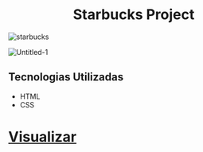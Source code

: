 <h1 align="center"> Starbucks Project </h1>

![starbucks](https://user-images.githubusercontent.com/85787158/211099443-b141d014-83f3-4ea8-87c6-20e9d8309c40.png)

![Untitled-1](https://user-images.githubusercontent.com/85787158/211099506-24dd5564-ee89-4d57-a695-0a3d13671f1b.gif)

## Tecnologias Utilizadas

+ HTML
+ CSS

# [Visualizar](https://devjoaovl.github.io/Starbucks-Project/)


